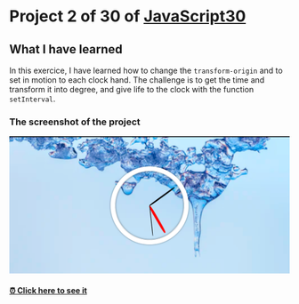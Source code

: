 # Project 2 of 30 of [JavaScript30](https://javascript30.com/)

## What I have learned

In this exercice, I have learned how to change the `transform-origin` and to set in motion to each clock hand. The challenge is to get the time and transform it into degree, and give life to the clock with the function `setInterval`.

### The screenshot of the project

![screenshot](https://github.com/mickceb/javascript30/blob/main/2-analogic-clock/assets/screenshot.png)

#### [⏰ Click here to see it](https://mickceb.github.io/javascript30/2-analogic-clock)